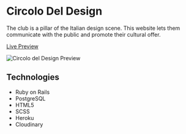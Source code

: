 # Circolo Del Design

The club is a pillar of the Italian design scene. This website lets them communicate with the public and promote their cultural offer.

[Live Preview](https://www.circolodeldesign.it/)

![Circolo del Design Preview](https://www.fsansalvadore.com/assets/CircoloDelDesign-Preview.gif)

## Technologies
- Ruby on Rails
- PostgreSQL
- HTML5
- SCSS
- Heroku
- Cloudinary
